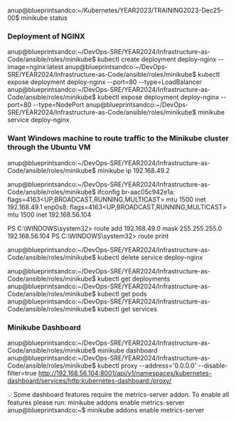 anup@blueprintsandco:~/Kubernetes/YEAR2023/TRAINING2023-Dec25-00$ minikube status



### Deployment of NGINX
anup@blueprintsandco:~/DevOps-SRE/YEAR2024/Infrastructure-as-Code/ansible/roles/minikube$ kubectl create deployment deploy-nginx --image=nginx:latest
anup@blueprintsandco:~/DevOps-SRE/YEAR2024/Infrastructure-as-Code/ansible/roles/minikube$ kubectl expose deployment deploy-nginx --port=80 --type=LoadBalancer
anup@blueprintsandco:~/DevOps-SRE/YEAR2024/Infrastructure-as-Code/ansible/roles/minikube$ kubectl expose deployment deploy-nginx --port=80 --type=NodePort
anup@blueprintsandco:~/DevOps-SRE/YEAR2024/Infrastructure-as-Code/ansible/roles/minikube$ minikube service deploy-nginx


### Want  Windows machine to route traffic to the Minikube cluster through the Ubuntu VM
anup@blueprintsandco:~/DevOps-SRE/YEAR2024/Infrastructure-as-Code/ansible/roles/minikube$ minikube ip
192.168.49.2

anup@blueprintsandco:~/DevOps-SRE/YEAR2024/Infrastructure-as-Code/ansible/roles/minikube$ ifconfig
br-aac05c942e1a: flags=4163<UP,BROADCAST,RUNNING,MULTICAST>  mtu 1500
        inet 192.168.49.1
enp0s8: flags=4163<UP,BROADCAST,RUNNING,MULTICAST>  mtu 1500
        inet 192.168.56.104

PS C:\WINDOWS\system32> route add 192.168.49.0 mask 255.255.255.0 192.168.56.104
PS C:\WINDOWS\system32> route print

anup@blueprintsandco:~/DevOps-SRE/YEAR2024/Infrastructure-as-Code/ansible/roles/minikube$ kubectl delete service deploy-nginx

anup@blueprintsandco:~/DevOps-SRE/YEAR2024/Infrastructure-as-Code/ansible/roles/minikube$ kubectl get deployments
anup@blueprintsandco:~/DevOps-SRE/YEAR2024/Infrastructure-as-Code/ansible/roles/minikube$ kubectl get pods
anup@blueprintsandco:~/DevOps-SRE/YEAR2024/Infrastructure-as-Code/ansible/roles/minikube$ kubectl get services



### Minikube Dashboard
anup@blueprintsandco:~/DevOps-SRE/YEAR2024/Infrastructure-as-Code/ansible/roles/minikube$ minikube dashboard
anup@blueprintsandco:~/DevOps-SRE/YEAR2024/Infrastructure-as-Code/ansible/roles/minikube$ kubectl proxy --address='0.0.0.0' --disable-filter=true
http://192.168.56.104:8001/api/v1/namespaces/kubernetes-dashboard/services/http:kubernetes-dashboard:/proxy/

💡  Some dashboard features require the metrics-server addon. To enable all features please run:
        minikube addons enable metrics-server
anup@blueprintsandco:~$ minikube addons enable metrics-server


### 
